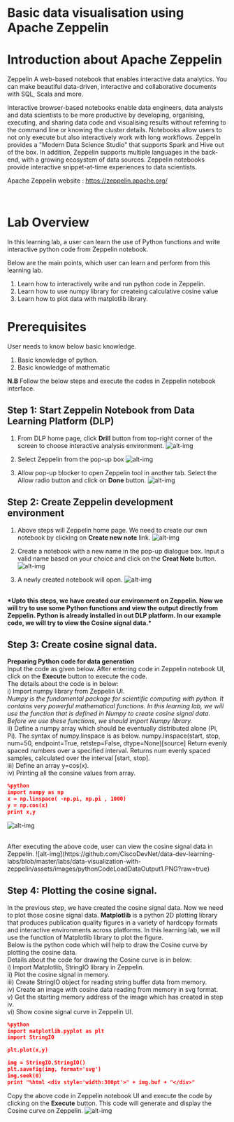# **Basic data visualisation using Apache Zeppelin**

# **Introduction about Apache Zeppelin**
Zeppelin A web-based notebook that enables interactive data analytics. You can make beautiful data-driven, interactive and collaborative documents with SQL, Scala and more. </br>

Interactive browser-based notebooks enable data engineers, data analysts and data scientists to be more productive by developing, organising, executing, and sharing data code and visualising results without referring to the command line or knowing the cluster details. Notebooks allow users to not only execute but also interactively work with long workflows. Zeppelin provides a &quot;Modern Data Science Studio&quot; that supports Spark and Hive out of the box. In addition, Zeppelin supports multiple languages in the back-end, with a growing ecosystem of data sources. Zeppelin notebooks provide interactive snippet-at-time experiences to data scientists.

Apache Zeppelin website : https://zeppelin.apache.org/

</br>

# **Lab Overview**
In this learning lab, a user can learn the use of Python functions and write interactive python code from Zeppelin notebook. 

Below are the main points, which user can learn and perform from this learning lab. </br>
1. Learn how to interactively write and run python code in Zeppelin. </br>
2. Learn how to use numpy library for createing calculative cosine value</br>
3. Learn how to plot data with matplotlib library. </br>

# **Prerequisites**
User needs to know below basic knowledge.</br>
1. Basic knowledge of python.</br>
2. Basic knowledge of mathematic</br>

<b>N.B</b> Follow the below steps and execute the codes in Zeppelin notebook interface. </br>

## Step 1: Start Zeppelin Notebook from Data Learning Platform (DLP) </br>

1. From DLP home page, click <b>Drill</b> button from top-right corner of the screen to choose interactive analysis environment.
![alt-img](https://github.com/CiscoDevNet/data-dev-learning-labs/blob/master/labs/data-visualization-with-zeppelin/assets/images/image1DrillButton.PNG?raw=true)

2. Select Zeppelin from the pop-up box
![alt-img](https://github.com/CiscoDevNet/data-dev-learning-labs/blob/master/labs/data-visualization-with-zeppelin/assets/images/image2-ChooseZeppelin.png?raw=true)
3. Allow pop-up blocker to open Zeppelin tool in another tab. Select the Allow radio button and click on <b>Done</b> button. 
![alt-img](https://github.com/CiscoDevNet/data-dev-learning-labs/blob/master/labs/data-visualization-with-zeppelin/assets/images/image3AllowPopup.PNG?raw=true)

## Step 2: Create Zeppelin development environment </br>
1. Above steps will Zeppelin home page. We need to create our own notebook by clicking on <b>Create new note</b> link. 
![alt-img](https://github.com/CiscoDevNet/data-dev-learning-labs/blob/master/labs/data-visualization-with-zeppelin/assets/images/image4WelcomeZeppelinPage.png?raw=true)

2. Create a notebook with a new name in the pop-up dialogue box. 
Input a valid name based on your choice and click on the <b>Creat Note</b> button.
![alt-img](https://github.com/CiscoDevNet/data-dev-learning-labs/blob/master/labs/data-visualization-with-zeppelin/assets/images/image5CreateNewNotbook.png?raw=true)

3. A newly created notebook will open.
![alt-img](https://github.com/CiscoDevNet/data-dev-learning-labs/blob/master/labs/data-visualization-with-zeppelin/assets/images/image6ZeppelineNotebookEditor.PNG?raw=true)

</br>
<b>*Upto this steps, we have created our environment on Zeppelin. Now we will try to use some Python functions and view the output directly from Zeppelin. Python is already installed in out DLP platform. In our example code, we will try to view the Cosine signal data.*</b>

## Step 3: Create cosine signal data. 
**Preparing Python code for data generation** </br>
Input the code as given below. After entering code in Zeppelin notebook UI, click on the <b>Execute</b> button to execute the code. </br>
The details about the code is in below: </br>
i) Import numpy library from Zeppelin UI. </br>
*Numpy is the fundamental package for scientific computing with python. It contains very powerful mathematical functions. In this learning lab, we will use the function that is defined in Numpy to create cosine signal data. Before we use these functions, we should import Numpy library.* </br>
ii) Define a numpy array which should be eventually distributed alone (Pi, Pi). The syntax of numpy.linspace is as below.
numpy.linspace(start, stop, num=50, endpoint=True, retstep=False, dtype=None)[source]
Return evenly spaced numbers over a specified interval.
Returns num evenly spaced samples, calculated over the interval [start, stop]. </br>
iii) Define an array y=cos(x). </br>
iv) Printing all the consine values from array. </br>

```json
%python
import numpy as np                                                     #Import numpy library
x = np.linspace( -np.pi, np.pi , 1000)                                 #Define a numpy array which should be eventually distributed along (-Pi, Pi).
y = np.cos(x)                                                          #Define an array y = cos(x)
print x,y                                                              #Print the cosine signal data
```
![alt-img](https://github.com/CiscoDevNet/data-dev-learning-labs/blob/master/labs/data-visualization-with-zeppelin/assets/images/pythonCodeLoadData1.png?raw=true)


</br>
After executing the above code, user can view the cosine signal data in Zeppelin.
![alt-img](https://github.com/CiscoDevNet/data-dev-learning-labs/blob/master/labs/data-visualization-with-zeppelin/assets/images/pythonCodeLoadDataOutput1.PNG?raw=true)

## Step 4: Plotting the cosine signal.
In the previous step, we have created the cosine signal data. Now we need to plot those cosine signal data. <b>Matplotlib</b> is a python 2D plotting library that produces publication quality figures in a variety of hardcopy formats and interactive environments across platforms. In this learning lab, we will use the function of Matplotlib library to plot the figure. </br>
Below is the python code which will help to draw the Cosine curve by plotting the cosine data. </br>
Details about the code for drawing the Cosine curve is in below:</br>
i)   Import Matplotlib, StringIO library in Zeppelin. </br>
ii)  Plot the cosine signal in memory. </br>
iii) Create StringIO object for reading string buffer data from memory. </br>
iv)  Create an image with cosine data reading from memory in svg format. </br>
v)   Get the starting memory address of the image which has created in step iv. </br>
vi)  Show cosine signal curve in Zeppelin UI. </br>
```json
%python
import matplotlib.pyplot as plt                                        #Import matplotlib library
import StringIO

plt.plot(x,y)                                                          #Plot the cosine signal in memory

img = StringIO.StringIO()                                              #Create StringIO object which named img
plt.savefig(img, format='svg')                                         #Save the figure in svg format
img.seek(0)                                                            #Get the memory of the figure
print "%html <div style='width:300pt'>" + img.buf + "</div>"           #Show the cosine signal curve
```
Copy the above code in Zeppelin notebook UI and execute the code by clicking on the <b>Execute</b> button. This code will generate and display the Cosine curve on Zeppelin.
![alt-img](https://github.com/CiscoDevNet/data-dev-learning-labs/blob/master/labs/data-visualization-with-zeppelin/assets/images/visualizationScreen2.PNG?raw=true)

   

